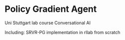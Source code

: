 # Policy Gradient Agent
 Uni Stuttgart lab course Conversational AI

Including:
SRVR-PG implementation in rllab from scratch

